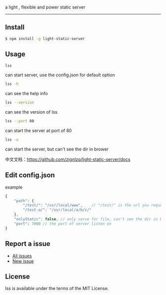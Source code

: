 
a light , flexible and power static server 

---------------------------


## Install

```bash
$ npm install -g light-static-server
```

## Usage

```bash
lss
```
can start server, use the config.json for default option

```bash
lss -h
```
can see the help info

```bash
lss --version 
```
can see the version of lss

```bash
lss --port 80 
```
can start the server at port of 80

```bash
lss -o
```
can start the server, but can't see the dir in brower


中文文档：https://github.com/zjgnlzq/light-static-server/docs

## Edit config.json
example
```javascript
{
	"path": {
		"/test/": "/usr/local/www",    // "/test/" is the url you request in browser, "/usr/local/www" is the dir path on you computer
		"/test-a/": "/usr/local/a/b/c/"
	},
  	"onlyStatic": false, // only serve for file, can't see the dir in browser
  	"port": 7000 // the port of server listen on
}
```



## Report a issue

* [All issues](https://github.com/zjgnlzq/light-static-server/issuess)
* [New issue](https://github.com/zjgnlzq/light-static-server/issues/new)

## License

lss is available under the terms of the MIT License.
